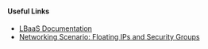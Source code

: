 #### Useful Links
* [LBaaS Documentation](#{@sap_docu_url}docs/lbaas/details.html)
* [Networking Scenario: Floating IPs and Security Groups](#{@sap_docu_url}docs/network/start/start_1.html)
